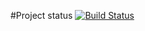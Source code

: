 #Project status [![Build Status](https://travis-ci.org/rustamSurmashev/spendSaver.svg?branch=master)](https://travis-ci.org/rustamSurmashev/spendSaver)